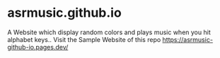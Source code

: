 # asrmusic.github.io
A Website which display random colors and plays music when you hit alphabet keys..
Visit the Sample Website of this repo
https://asrmusic-github-io.pages.dev/

